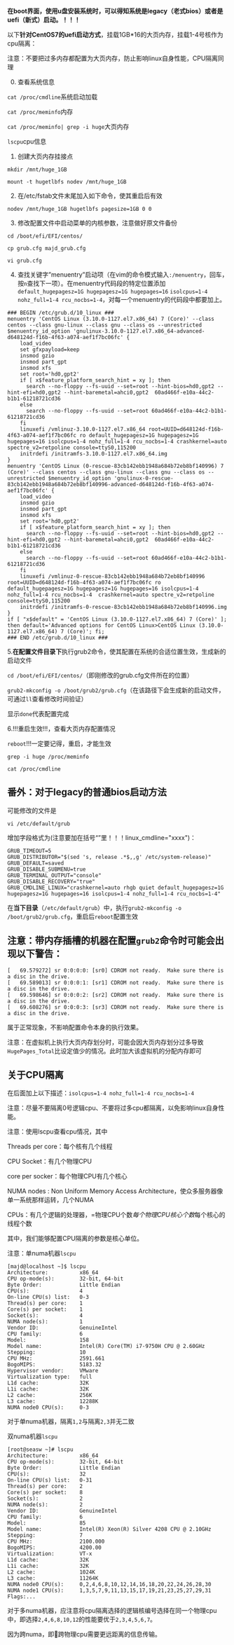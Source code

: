 **在boot界面，使用u盘安装系统时，可以得知系统是legacy（老式bios）或者是uefi（新式）启动。！！！**

以下**针对CentOS7的uefi启动方式**，挂载1GB*16的大页内存，挂载1-4号核作为cpu隔离：

注意：不要把过多内存都配置为大页内存，防止影响linux自身性能，CPU隔离同理

0. 查看系统信息

`cat /proc/cmdline`系统启动加载

`cat /proc/meminfo`内存

`cat /proc/meminfo| grep -i huge`大页内存

`lscpu`cpu信息

1. 创建大页内存挂接点 

`mkdir /mnt/huge_1GB`

`mount -t hugetlbfs nodev /mnt/huge_1GB`

2. 在/etc/fstab文件末尾加入如下命令，使其重启后有效 

`nodev /mnt/huge_1GB hugetlbfs pagesize=1GB 0 0`

3. 修改配置文件中启动菜单的内核参数，注意做好原文件备份

`cd /boot/efi/EFI/centos/`

`cp grub.cfg majd_grub.cfg`

`vi grub.cfg`

4. 查找关键字”menuentry”启动项（在vim的命令模式输入`:/menuentry`，回车，按`n`查找下一项）。在menuentry代码段的特定位置添加`default_hugepagesz=1G hugepagesz=1G hugepages=16` `isolcpus=1-4 nohz_full=1-4 rcu_nocbs=1-4`，对每一个menuentry的代码段中都要加上。

```shell
### BEGIN /etc/grub.d/10_linux ###
menuentry 'CentOS Linux (3.10.0-1127.el7.x86_64) 7 (Core)' --class centos --class gnu-linux --class gnu --class os --unrestricted $menuentry_id_option 'gnulinux-3.10.0-1127.el7.x86_64-advanced-d648124d-f16b-4f63-a074-aef1f7bc06fc' {
	load_video
	set gfxpayload=keep
	insmod gzio
	insmod part_gpt
	insmod xfs
	set root='hd0,gpt2'
	if [ x$feature_platform_search_hint = xy ]; then
	  search --no-floppy --fs-uuid --set=root --hint-bios=hd0,gpt2 --hint-efi=hd0,gpt2 --hint-baremetal=ahci0,gpt2  60ad466f-e10a-44c2-b1b1-61218721cd36
	else
	  search --no-floppy --fs-uuid --set=root 60ad466f-e10a-44c2-b1b1-61218721cd36
	fi
	linuxefi /vmlinuz-3.10.0-1127.el7.x86_64 root=UUID=d648124d-f16b-4f63-a074-aef1f7bc06fc ro default_hugepagesz=1G hugepagesz=1G hugepages=16 isolcpus=1-4 nohz_full=1-4 rcu_nocbs=1-4 crashkernel=auto spectre_v2=retpoline console=ttyS0,115200 
	initrdefi /initramfs-3.10.0-1127.el7.x86_64.img
}
menuentry 'CentOS Linux (0-rescue-83cb142ebb1948a684b72eb8bf140996) 7 (Core)' --class centos --class gnu-linux --class gnu --class os --unrestricted $menuentry_id_option 'gnulinux-0-rescue-83cb142ebb1948a684b72eb8bf140996-advanced-d648124d-f16b-4f63-a074-aef1f7bc06fc' {
	load_video
	insmod gzio
	insmod part_gpt
	insmod xfs
	set root='hd0,gpt2'
	if [ x$feature_platform_search_hint = xy ]; then
	  search --no-floppy --fs-uuid --set=root --hint-bios=hd0,gpt2 --hint-efi=hd0,gpt2 --hint-baremetal=ahci0,gpt2  60ad466f-e10a-44c2-b1b1-61218721cd36
	else
	  search --no-floppy --fs-uuid --set=root 60ad466f-e10a-44c2-b1b1-61218721cd36
	fi
	linuxefi /vmlinuz-0-rescue-83cb142ebb1948a684b72eb8bf140996 root=UUID=d648124d-f16b-4f63-a074-aef1f7bc06fc ro default_hugepagesz=1G hugepagesz=1G hugepages=16 isolcpus=1-4 nohz_full=1-4 rcu_nocbs=1-4  crashkernel=auto spectre_v2=retpoline console=ttyS0,115200 
	initrdefi /initramfs-0-rescue-83cb142ebb1948a684b72eb8bf140996.img
}
if [ "x$default" = 'CentOS Linux (3.10.0-1127.el7.x86_64) 7 (Core)' ]; then default='Advanced options for CentOS Linux>CentOS Linux (3.10.0-1127.el7.x86_64) 7 (Core)'; fi;
### END /etc/grub.d/10_linux ###
```

5.**在配置文件目录下**执行grub2命令，使其配置在系统的合适位置生效，生成新的启动文件

`cd /boot/efi/EFI/centos/`（即刚修改的grub.cfg文件所在的位置）

`grub2-mkconfig -o /boot/grub2/grub.cfg`（在该路径下会生成新的启动文件，可通过`ll`查看修改时间验证）

显示`done`代表配置完成

6.!!!重启生效!!!，查看大页内存配置情况

`reboot`!!!一定要记得，重启，才能生效

`grep -i huge /proc/meminfo`

`cat /proc/cmdline`

## 番外：对于legacy的普通bios启动方法

可能修改的文件是

`vi /etc/default/grub`

增加字段格式为(注意要加在括号“”里！！！linux_cmdline="xxxx")：

```shell
GRUB_TIMEOUT=5
GRUB_DISTRIBUTOR="$(sed 's, release .*$,,g' /etc/system-release)"
GRUB_DEFAULT=saved
GRUB_DISABLE_SUBMENU=true
GRUB_TERMINAL_OUTPUT="console"
GRUB_DISABLE_RECOVERY="true"
GRUB_CMDLINE_LINUX="crashkernel=auto rhgb quiet default_hugepagesz=1G hugepagesz=1G hugepages=16 isolcpus=1-4 nohz_full=1-4 rcu_nocbs=1-4"
```

在**当下目录**（`/etc/default/grub`）中，执行`grub2-mkconfig -o /boot/grub2/grub.cfg`，重启后`reboot`配置生效

## 注意：带内存插槽的机器在配置`grub2`命令时可能会出现以下警告：

```
[   69.579272] sr 0:0:0:0: [sr0] CDROM not ready.  Make sure there is a disc in the drive.
[   69.589013] sr 0:0:0:1: [sr1] CDROM not ready.  Make sure there is a disc in the drive.
[   69.598646] sr 0:0:0:2: [sr2] CDROM not ready.  Make sure there is a disc in the drive.
[   69.608276] sr 0:0:0:3: [sr3] CDROM not ready.  Make sure there is a disc in the drive.
```

属于正常现象，不影响配置命令本身的执行效果。

注意：在虚拟机上执行大页内存划分时，可能会因大页内存划分过多导致`HugePages_Total`比设定值少的情况。此时加大该虚拟机的分配内存即可

## 关于CPU隔离

在后面加上以下描述：`isolcpus=1-4 nohz_full=1-4 rcu_nocbs=1-4`

注意：尽量不要隔离0号逻辑cpu、不要将过多cpu都隔离，以免影响linux自身性能。

注意：使用lscpu查看cpu情况，其中

Threads per core：每个核有几个线程

CPU Socket：有几个物理CPU

core per socker：每个物理CPU有几个核心

NUMA nodes : Non Uniform Memory Access Architecture，使众多服务器像单一系统那样运转，几个NUMA

CPUs：有几个逻辑的处理器，=物理CPU个数*每个物理CPU核心个数*每个核心的线程个数

其中，我们能够配置CPU隔离的参数是核心单位。

注意：单numa机器`lscpu`

```
[majd@localhost ~]$ lscpu
Architecture:          x86_64
CPU op-mode(s):        32-bit, 64-bit
Byte Order:            Little Endian
CPU(s):                4
On-line CPU(s) list:   0-3
Thread(s) per core:    1
Core(s) per socket:    1
Socket(s):             4
NUMA node(s):          1
Vendor ID:             GenuineIntel
CPU family:            6
Model:                 158
Model name:            Intel(R) Core(TM) i7-9750H CPU @ 2.60GHz
Stepping:              10
CPU MHz:               2591.661
BogoMIPS:              5183.32
Hypervisor vendor:     VMware
Virtualization type:   full
L1d cache:             32K
L1i cache:             32K
L2 cache:              256K
L3 cache:              12288K
NUMA node0 CPU(s):     0-3
```

对于单numa机器，隔离`1,2`与隔离`2,3`并无二致

双numa机器`lscpu`

```
[root@seasw ~]# lscpu
Architecture:          x86_64
CPU op-mode(s):        32-bit, 64-bit
Byte Order:            Little Endian
CPU(s):                32
On-line CPU(s) list:   0-31
Thread(s) per core:    2
Core(s) per socket:    8
Socket(s):             2
NUMA node(s):          2
Vendor ID:             GenuineIntel
CPU family:            6
Model:                 85
Model name:            Intel(R) Xeon(R) Silver 4208 CPU @ 2.10GHz
Stepping:              7
CPU MHz:               2100.000
BogoMIPS:              4200.00
Virtualization:        VT-x
L1d cache:             32K
L1i cache:             32K
L2 cache:              1024K
L3 cache:              11264K
NUMA node0 CPU(s):     0,2,4,6,8,10,12,14,16,18,20,22,24,26,28,30
NUMA node1 CPU(s):     1,3,5,7,9,11,13,15,17,19,21,23,25,27,29,31
Flags:...
```

对于多numa机器，应注意将cpu隔离选择的逻辑核编号选择在同一个物理cpu中，即选择`2,4,6,8,10,12`的性能要优于`2,3,4,5,6,7`。

因为跨numa，即跨物理cpu需要更远距离的信息传输。

